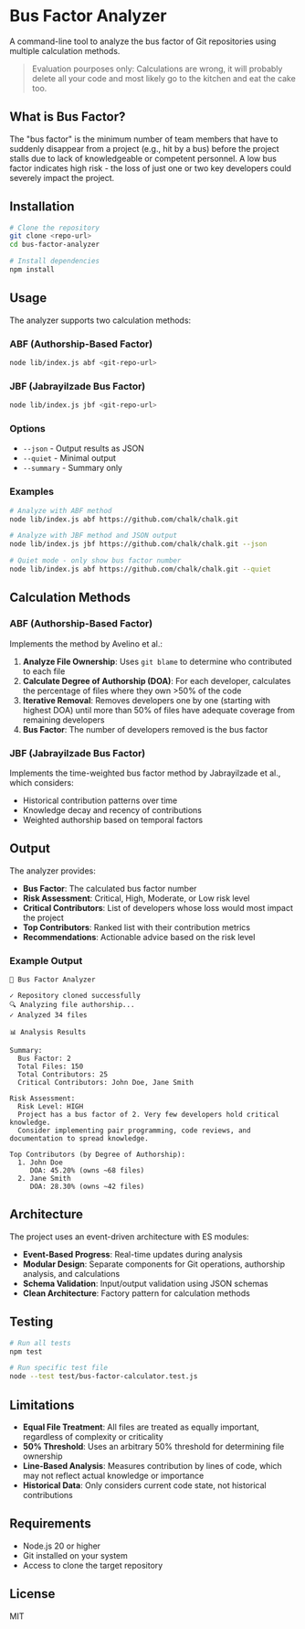 # Bus Factor Analyzer

A command-line tool to analyze the bus factor of Git repositories using multiple calculation methods.

> Evaluation pourposes only: Calculations are wrong, it will probably delete all your code and most likely go to the kitchen and eat the cake too. 

## What is Bus Factor?

The "bus factor" is the minimum number of team members that have to suddenly disappear from a project (e.g., hit by a bus) before the project stalls due to lack of knowledgeable or competent personnel. A low bus factor indicates high risk - the loss of just one or two key developers could severely impact the project.

## Installation

```bash
# Clone the repository
git clone <repo-url>
cd bus-factor-analyzer

# Install dependencies
npm install
```

## Usage

The analyzer supports two calculation methods:

### ABF (Authorship-Based Factor)

```bash
node lib/index.js abf <git-repo-url>
```

### JBF (Jabrayilzade Bus Factor)

```bash
node lib/index.js jbf <git-repo-url>
```

### Options

- `--json` - Output results as JSON
- `--quiet` - Minimal output
- `--summary` - Summary only

### Examples

```bash
# Analyze with ABF method
node lib/index.js abf https://github.com/chalk/chalk.git

# Analyze with JBF method and JSON output
node lib/index.js jbf https://github.com/chalk/chalk.git --json

# Quiet mode - only show bus factor number
node lib/index.js abf https://github.com/chalk/chalk.git --quiet
```

## Calculation Methods

### ABF (Authorship-Based Factor)

Implements the method by Avelino et al.:

1. **Analyze File Ownership**: Uses `git blame` to determine who contributed to each file
2. **Calculate Degree of Authorship (DOA)**: For each developer, calculates the percentage of files where they own >50% of the code
3. **Iterative Removal**: Removes developers one by one (starting with highest DOA) until more than 50% of files have adequate coverage from remaining developers
4. **Bus Factor**: The number of developers removed is the bus factor

### JBF (Jabrayilzade Bus Factor)

Implements the time-weighted bus factor method by Jabrayilzade et al., which considers:
- Historical contribution patterns over time
- Knowledge decay and recency of contributions
- Weighted authorship based on temporal factors

## Output

The analyzer provides:

- **Bus Factor**: The calculated bus factor number
- **Risk Assessment**: Critical, High, Moderate, or Low risk level
- **Critical Contributors**: List of developers whose loss would most impact the project
- **Top Contributors**: Ranked list with their contribution metrics
- **Recommendations**: Actionable advice based on the risk level

### Example Output

```
🚌 Bus Factor Analyzer

✓ Repository cloned successfully
🔍 Analyzing file authorship...
✓ Analyzed 34 files

📊 Analysis Results

Summary:
  Bus Factor: 2
  Total Files: 150
  Total Contributors: 25
  Critical Contributors: John Doe, Jane Smith

Risk Assessment:
  Risk Level: HIGH
  Project has a bus factor of 2. Very few developers hold critical knowledge.
  Consider implementing pair programming, code reviews, and documentation to spread knowledge.

Top Contributors (by Degree of Authorship):
  1. John Doe
     DOA: 45.20% (owns ~68 files)
  2. Jane Smith
     DOA: 28.30% (owns ~42 files)
```

## Architecture

The project uses an event-driven architecture with ES modules:

- **Event-Based Progress**: Real-time updates during analysis
- **Modular Design**: Separate components for Git operations, authorship analysis, and calculations
- **Schema Validation**: Input/output validation using JSON schemas
- **Clean Architecture**: Factory pattern for calculation methods

## Testing

```bash
# Run all tests
npm test

# Run specific test file
node --test test/bus-factor-calculator.test.js
```

## Limitations

- **Equal File Treatment**: All files are treated as equally important, regardless of complexity or criticality
- **50% Threshold**: Uses an arbitrary 50% threshold for determining file ownership
- **Line-Based Analysis**: Measures contribution by lines of code, which may not reflect actual knowledge or importance
- **Historical Data**: Only considers current code state, not historical contributions

## Requirements

- Node.js 20 or higher
- Git installed on your system
- Access to clone the target repository

## License

MIT